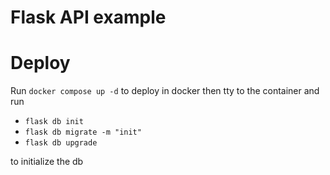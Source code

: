 # Flask API example

# Deploy

Run `docker compose up -d` to deploy in docker then tty to the container and run
- `flask db init`
- `flask db migrate -m "init"`
- `flask db upgrade`

to initialize the db
